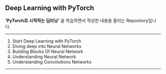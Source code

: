 ## Deep Learning with PyTorch

__'PyTorch로 시작하는 딥러닝'__ 을 학습하면서 작성한 내용을 올리는 Repository입니다.

---------------------------------------

1. Start Deep Learning with PyTorch
2. Diving deep into Neural Networks
3. Building Blocks Of Neural Network
4. Understanding Neural Network
5. Understanding Convolutions Networks

---------------------------------------
